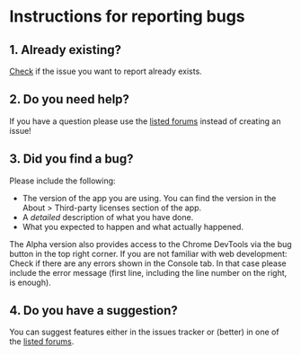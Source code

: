 # Instructions for reporting bugs

## 1. Already existing?

[Check](https://github.com/Elytherion/tdeheroes/issues) if the issue you want to report already exists.

## 2. Do you need help?

If you have a question please use the [listed forums](https://github.com/Elytherion/tdeheroes) instead of creating an issue!

## 3. Did you find a bug?

Please include the following:

- The version of the app you are using. You can find the version in the About > Third-party licenses section of the app.
- A *detailed* description of what you have done.
- What you expected to happen and what actually happened.

The Alpha version also provides access to the Chrome DevTools via the bug button in the top right corner. If you are not familiar with web development: Check if there are any errors shown in the Console tab. In that case please include the error message (first line, including the line number on the right, is enough).

## 4. Do you have a suggestion?

You can suggest features either in the issues tracker or (better) in one of the [listed forums](https://github.com/Elytherion/tdeheroes).
